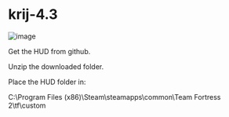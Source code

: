 # krij-4.3
![image](https://github.com/user-attachments/assets/8712cc49-5635-4786-86ea-489f6d46ce88)

Get the HUD from github.

Unzip the downloaded folder.

Place the HUD folder in:

C:\Program Files (x86)\Steam\steamapps\common\Team Fortress 2\tf\custom
